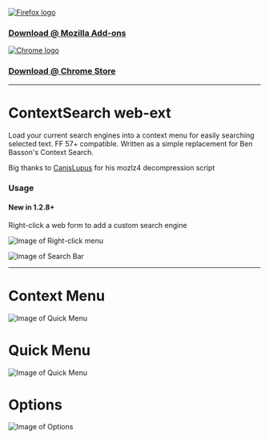 [![Firefox logo](https://raw.githubusercontent.com/ssborbis/ContextSearch-web-ext/native-app-support/media/firefox.png)](https://addons.mozilla.org/en-US/firefox/addon/contextsearch-web-ext/)

### [Download @ Mozilla Add-ons](https://addons.mozilla.org/en-US/firefox/addon/contextsearch-web-ext/)

[![Chrome logo](https://raw.githubusercontent.com/ssborbis/ContextSearch-web-ext/native-app-support/media/chrome.png)](https://chrome.google.com/webstore/detail/contextsearch-web-ext/ddippghibegbgpjcaaijbacfhjjeafjh)

### [Download @ Chrome Store](https://chrome.google.com/webstore/detail/contextsearch-web-ext/ddippghibegbgpjcaaijbacfhjjeafjh)


___

# ContextSearch web-ext

Load your current search engines into a context menu for easily searching selected text. FF 57+ compatible. Written as a simple replacement for Ben Basson's Context Search.

Big thanks to [CanisLupus](https://github.com/CanisLupus) for his mozlz4 decompression script

### Usage 

#### New in 1.2.8+
Right-click a web form to add a custom search engine

![Image of Right-click menu](https://raw.githubusercontent.com/ssborbis/ContextSearch-web-ext/native-app-support/media/addcustomsearch.png)

![Image of Search Bar](https://raw.githubusercontent.com/ssborbis/ContextSearch-web-ext/native-app-support/media/addcustomsearch_create.png)

___

# Context Menu
![Image of Quick Menu](https://raw.githubusercontent.com/ssborbis/ContextSearch-web-ext/native-app-support/media/screenshot.png)

# Quick Menu
![Image of Quick Menu](https://raw.githubusercontent.com/ssborbis/ContextSearch-web-ext/native-app-support/media/screenshot_quickmenu.png)

# Options
![Image of Options](https://raw.githubusercontent.com/ssborbis/ContextSearch-web-ext/native-app-support/media/screenshot_options.png)
